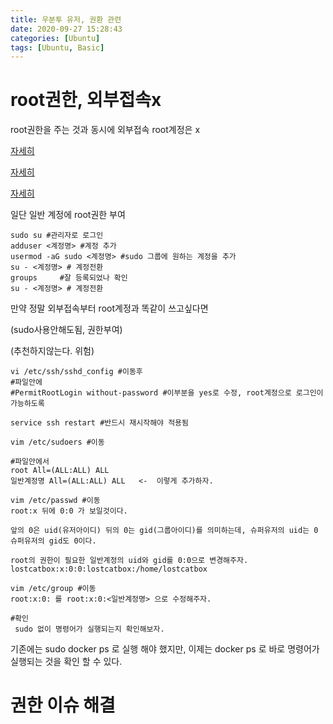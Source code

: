 ```yaml
---
title: 우분투 유저, 권환 관련
date: 2020-09-27 15:28:43
categories: [Ubuntu]
tags: [Ubuntu, Basic]
---
```


# root권한, 외부접속x

root권한을 주는 것과 동시에 외부접속 root계정은 x

[자세히](https://www.hanumoka.net/2019/09/26/ubuntu-20190926-ubuntu-grant-root/)

[자세히](https://studyforus.tistory.com/235)

[자세히](https://www.hanumoka.net/2019/09/26/ubuntu-20190926-ubuntu-grant-root/)

일단 일반 계정에 root권한 부여

```
sudo su #관리자로 로그인
adduser <계정명> #계정 추가
usermod -aG sudo <계정명> #sudo 그룹에 원하는 계정을 추가
su - <계정명> # 계정전환
groups     #잘 등록되었나 확인
su - <계정명> # 계정전환
```

만약 정말 외부접속부터 root계정과 똑같이 쓰고싶다면

(sudo사용안해도됨, 권한부여)

(추천하지않는다. 위험)

```
vi /etc/ssh/sshd_config #이동후 
#파일안에
#PermitRootLogin without-password #이부분을 yes로 수정, root계정으로 로그인이 가능하도록

service ssh restart #반드시 재시작해야 적용됨

vim /etc/sudoers #이동

#파일안에서
root All=(ALL:ALL) ALL 
일반계정명 All=(ALL:ALL) ALL   <-  이렇게 추가하자.

vim /etc/passwd #이동
root:x 뒤에 0:0 가 보일것이다.

앞의 0은 uid(유저아이디) 뒤의 0는 gid(그룹아이디)를 의미하는데, 슈퍼유저의 uid는 0 슈퍼유저의 gid도 0이다.

root의 권한이 필요한 일반계정의 uid와 gid를 0:0으로 변경해주자.
lostcatbox:x:0:0:lostcatbox:/home/lostcatbox

vim /etc/group #이동
root:x:0: 를 root:x:0:<일반계정명> 으로 수정해주자.

#확인
 sudo 없이 명령어가 실행되는지 확인해보자.
```

기존에는 sudo docker ps 로 실행 해야 했지만, 이제는 docker ps 로 바로 명령어가 실행되는 것을 확인 할 수 있다.



# 권한 이슈 해결

